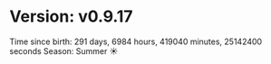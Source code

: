 # Version: v0.9.17
Time since birth: 291 days, 6984 hours, 419040 minutes, 25142400 seconds
Season: Summer ☀️
